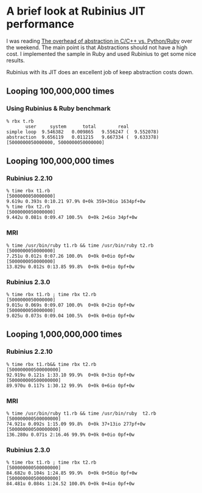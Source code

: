 
# A brief look at Rubinius JIT performance

I was reading
[The overhead of abstraction in C/C++ vs.  Python/Ruby](http://blog.reverberate.org/2014/10/the-overhead-of-abstraction-in-cc-vs.html)
over the weekend. The main point is that Abstractions should not have a high
cost. I implemented the sample in Ruby and used Rubinius to get some nice results.

Rubinius with its JIT does an excellent job of keep abstraction costs down. 


## Looping 100,000,000 times

### Using Rubinius & Ruby benchmark

```
% rbx t.rb
       user     system      total        real
simple loop  9.546382   0.009865   9.556247 (  9.552078)
abstraction  9.656119   0.011215   9.667334 (  9.633378)
[5000000050000000, 5000000050000000]
```

## Looping 100,000,000 times

### Rubinius 2.2.10


```
% time rbx t1.rb 
[5000000050000000]
9.619u 0.393s 0:10.21 97.9% 0+0k 359+30io 1634pf+0w
% time rbx t2.rb
[5000000050000000]
9.442u 0.081s 0:09.47 100.5%  0+0k 2+6io 34pf+0w
```

### MRI

```
% time /usr/bin/ruby t1.rb && time /usr/bin/ruby t2.rb
[5000000050000000]
7.251u 0.012s 0:07.26 100.0%  0+0k 0+0io 0pf+0w
[5000000050000000]
13.829u 0.012s 0:13.85 99.8%  0+0k 0+0io 0pf+0w
```

### Rubinius 2.3.0

```
% time rbx t1.rb ; time rbx t2.rb   
[5000000050000000]
9.015u 0.069s 0:09.07 100.0%  0+0k 0+2io 0pf+0w
[5000000050000000]
9.025u 0.073s 0:09.04 100.5%  0+0k 0+0io 0pf+0w
```


## Looping 1,000,000,000 times

### Rubinius 2.2.10

```
% time rbx t1.rb&& time rbx t2.rb 
[500000000500000000]
92.919u 0.121s 1:33.10 99.9%  0+0k 0+3io 0pf+0w
[500000000500000000]
89.970u 0.117s 1:30.12 99.9%  0+0k 0+6io 0pf+0w
```

### MRI

```
% time /usr/bin/ruby t1.rb && time /usr/bin/ruby  t2.rb
[500000000500000000]
74.921u 0.092s 1:15.09 99.8%  0+0k 37+13io 277pf+0w
[500000000500000000]
136.280u 0.071s 2:16.46 99.9% 0+0k 0+0io 0pf+0w
```

### Rubinius  2.3.0
```
% time rbx t1.rb ; time rbx t2.rb
[500000000500000000]
84.682u 0.104s 1:24.85 99.9%  0+0k 0+50io 0pf+0w
[500000000500000000]
84.481u 0.084s 1:24.52 100.0% 0+0k 0+4io 0pf+0w
```


